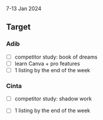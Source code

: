 7-13 Jan 2024
## Target
### Adib
- [ ] competitor study: book of dreams
- [ ] learn Canva + pro features
- [ ] 1 listing by the end of the week
### Cinta
- [ ] competitor study: shadow work
- [ ] 1 listing by the end of the week

